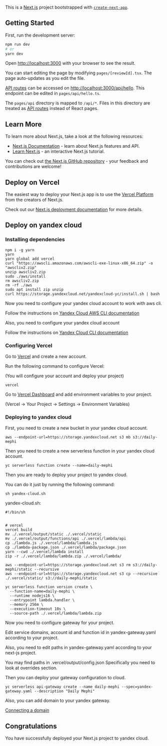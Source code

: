 This is a [Next.js](https://nextjs.org/) project bootstrapped
with [`create-next-app`](https://github.com/vercel/next.js/tree/canary/packages/create-next-app).

## Getting Started

First, run the development server:

```bash
npm run dev
# or
yarn dev
```

Open [http://localhost:3000](http://localhost:3000) with your browser to see the result.

You can start editing the page by modifying `pages/[reviewId].tsx`. The page auto-updates as you edit the file.

[API routes](https://nextjs.org/docs/api-routes/introduction) can be accessed
on [http://localhost:3000/api/hello](http://localhost:3000/api/hello). This endpoint can be edited
in `pages/api/hello.ts`.

The `pages/api` directory is mapped to `/api/*`. Files in this directory are treated
as [API routes](https://nextjs.org/docs/api-routes/introduction) instead of React pages.

## Learn More

To learn more about Next.js, take a look at the following resources:

- [Next.js Documentation](https://nextjs.org/docs) - learn about Next.js features and API.
- [Learn Next.js](https://nextjs.org/learn) - an interactive Next.js tutorial.

You can check out [the Next.js GitHub repository](https://github.com/vercel/next.js/) - your feedback and contributions
are welcome!

## Deploy on Vercel

The easiest way to deploy your Next.js app is to use
the [Vercel Platform](https://vercel.com/new?utm_medium=default-template&filter=next.js&utm_source=create-next-app&utm_campaign=create-next-app-readme)
from the creators of Next.js.

Check out our [Next.js deployment documentation](https://nextjs.org/docs/deployment) for more details.

## Deploy on yandex cloud


### Installing dependencies

```shell
npm i -g yarn
yarn
yarn global add vercel
curl "https://awscli.amazonaws.com/awscli-exe-linux-x86_64.zip" -o "awscliv2.zip"
unzip awscliv2.zip
sudo ./aws/install
rm awscliv2.zip
rm -rf ./aws
sudo apt install zip unzip 
curl https://storage.yandexcloud.net/yandexcloud-yc/install.sh | bash
```

Now you need to configure your yandex cloud account to work with aws cli.

Follow the instructions on [Yandex Cloud AWS CLI documentation](https://cloud.yandex.ru/docs/storage/tools/aws-cli)

Also, you need to configure your yandex cloud account

Follow the instructions on [Yandex Cloud CLI documentation](https://cloud.yandex.com/en-ru/docs/cli/quickstart#install)

### Configuring Vercel

Go to [Vercel](https://vercel.com) and create a new account.


Run the following command to configure Vercel:

(You will configure your account and deploy your project)

```shell
vercel
```

Go to [Vercel Dashboard](https://vercel.com/dashboard) and add environment variables to your project.

(Vercel -> Your Project -> Settings -> Environment Variables)

### Deploying to yandex cloud

First, you need to create a new bucket in your yandex cloud account.

```shell
aws --endpoint-url=https://storage.yandexcloud.net s3 mb s3://daily-mephi
```

Then you need to create a new serverless function in your yandex cloud account.

```shell
yc serverless function create --name=daily-mephi
```

Then you are ready to deploy your project to yandex cloud.

You can do it just by running the following command:

```shell
sh yandex-cloud.sh
```

yandex-cloud.sh:
```shell
#!/bin/sh


# vercel
vercel build
mv ./.vercel/output/static ./.vercel/static
mv ./.vercel/output/functions/api ./.vercel/lambda/api
cp ./lambda.js ./.vercel/lambda/lambda.js
cp ./lambda-package.json ./.vercel/lambda/package.json
yarn --cwd ./.vercel/lambda install
zip -r ./.vercel/lambda/lambda.zip ./.vercel/lambda/

aws --endpoint-url=https://storage.yandexcloud.net s3 rm s3://daily-mephi/static --recursive
aws --endpoint-url=https://storage.yandexcloud.net s3 cp --recursive ./.vercel/static/ s3://daily-mephi/static

yc serverless function version create \
  --function-name=daily-mephi \
  --runtime nodejs16 \
  --entrypoint lambda.handler \
  --memory 256m \
  --execution-timeout 10s \
  --source-path ./.vercel/lambda/lambda.zip
```

Now you need to configure gateway for your project.

Edit service domains, account id and function id in yandex-gateway.yaml
according to your project.

Also, you need to edit paths in yandex-gateway.yaml according to your next-js project.

You may find paths in .vercel/output/config.json
Specifically you need to look at overrides section.

Then you can deploy your gateway configuration to cloud.

```shell
yc serverless api-gateway create --name daily-mephi --spec=yandex-gateway.yaml --description "Daily Mephi"
```

Also, you can add domain to your yandex gateway.

[Connecting a domain](https://cloud.yandex.com/en-ru/docs/api-gateway/operations/api-gw-domains)

## Congratulations

You have successfully deployed your Next.js project to yandex cloud.

